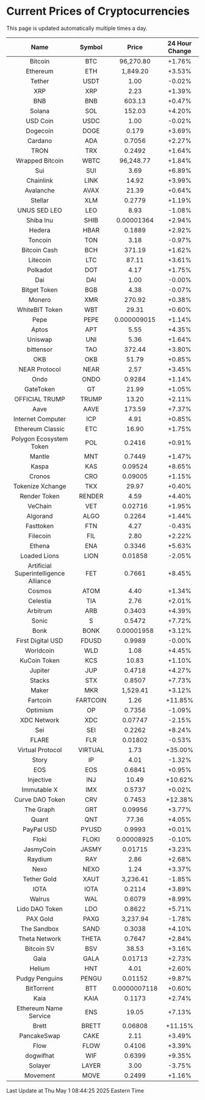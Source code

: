 # Current Prices of Cryptocurrencies
This page is updated automatically multiple times a day.

| Name | Symbol | Price | 24 Hour Change |
| :---: |:---:| :---: | :---: |
| Bitcoin | BTC | 96,270.80 | +1.76% |
| Ethereum | ETH | 1,849.20 | +3.53% |
| Tether | USDT | 1.00 | -0.02% |
| XRP | XRP | 2.23 | +1.39% |
| BNB | BNB | 603.13 | +0.47% |
| Solana | SOL | 152.03 | +4.20% |
| USD Coin | USDC | 1.00 | -0.02% |
| Dogecoin | DOGE | 0.179 | +3.69% |
| Cardano | ADA | 0.7056 | +2.27% |
| TRON | TRX | 0.2492 | +1.64% |
| Wrapped Bitcoin | WBTC | 96,248.77 | +1.84% |
| Sui | SUI | 3.69 | +6.89% |
| Chainlink | LINK | 14.92 | +3.99% |
| Avalanche | AVAX | 21.39 | +0.64% |
| Stellar | XLM | 0.2779 | +1.19% |
| UNUS SED LEO | LEO | 8.93 | -1.08% |
| Shiba Inu | SHIB | 0.00001364 | +2.94% |
| Hedera | HBAR | 0.1889 | +2.92% |
| Toncoin | TON | 3.18 | -0.97% |
| Bitcoin Cash | BCH | 371.19 | +1.62% |
| Litecoin | LTC | 87.11 | +3.61% |
| Polkadot | DOT | 4.17 | +1.75% |
| Dai | DAI | 1.00 | -0.00% |
| Bitget Token | BGB | 4.38 | -0.07% |
| Monero | XMR | 270.92 | +0.38% |
| WhiteBIT Token | WBT | 29.31 | +0.60% |
| Pepe | PEPE | 0.000009015 | +1.14% |
| Aptos | APT | 5.55 | +4.35% |
| Uniswap | UNI | 5.36 | +1.64% |
| bittensor | TAO | 372.44 | +3.80% |
| OKB | OKB | 51.79 | +0.85% |
| NEAR Protocol | NEAR | 2.57 | +3.45% |
| Ondo | ONDO | 0.9284 | +1.14% |
| GateToken | GT | 21.99 | +1.05% |
| OFFICIAL TRUMP | TRUMP | 13.20 | +2.11% |
| Aave | AAVE | 173.59 | +7.37% |
| Internet Computer | ICP | 4.91 | +0.85% |
| Ethereum Classic | ETC | 16.90 | +1.75% |
| Polygon Ecosystem Token | POL | 0.2416 | +0.91% |
| Mantle | MNT | 0.7449 | +1.47% |
| Kaspa | KAS | 0.09524 | +8.65% |
| Cronos | CRO | 0.09005 | +1.15% |
| Tokenize Xchange | TKX | 29.97 | +0.40% |
| Render Token | RENDER | 4.59 | +4.40% |
| VeChain | VET | 0.02716 | +1.95% |
| Algorand | ALGO | 0.2264 | +1.44% |
| Fasttoken | FTN | 4.27 | -0.43% |
| Filecoin | FIL | 2.80 | +2.22% |
| Ethena | ENA | 0.3346 | +5.63% |
| Loaded Lions | LION | 0.01858 | -2.05% |
| Artificial Superintelligence Alliance | FET | 0.7661 | +8.45% |
| Cosmos | ATOM | 4.40 | +1.34% |
| Celestia | TIA | 2.76 | +2.01% |
| Arbitrum | ARB | 0.3403 | +4.39% |
| Sonic | S | 0.5472 | +7.72% |
| Bonk | BONK | 0.00001958 | +3.12% |
| First Digital USD | FDUSD | 0.9989 | -0.00% |
| Worldcoin | WLD | 1.08 | +4.45% |
| KuCoin Token | KCS | 10.83 | +1.10% |
| Jupiter | JUP | 0.4718 | +4.27% |
| Stacks | STX | 0.8507 | +7.73% |
| Maker | MKR | 1,529.41 | +3.12% |
| Fartcoin | FARTCOIN | 1.26 | +11.85% |
| Optimism | OP | 0.7356 | -1.09% |
| XDC Network | XDC | 0.07747 | -2.15% |
| Sei | SEI | 0.2262 | +8.24% |
| FLARE | FLR | 0.01802 | -0.53% |
| Virtual Protocol | VIRTUAL | 1.73 | +35.00% |
| Story | IP | 4.01 | -1.32% |
| EOS | EOS | 0.6841 | +0.95% |
| Injective | INJ | 10.49 | +10.62% |
| Immutable X | IMX | 0.5737 | +0.02% |
| Curve DAO Token | CRV | 0.7453 | +12.38% |
| The Graph | GRT | 0.09956 | +3.77% |
| Quant | QNT | 77.36 | +4.05% |
| PayPal USD | PYUSD | 0.9993 | +0.01% |
| Floki | FLOKI | 0.00008925 | -0.10% |
| JasmyCoin | JASMY | 0.01715 | +3.23% |
| Raydium | RAY | 2.86 | +2.68% |
| Nexo | NEXO | 1.24 | +3.37% |
| Tether Gold | XAUT | 3,236.41 | -1.85% |
| IOTA | IOTA | 0.2114 | +3.89% |
| Walrus | WAL | 0.6079 | +8.99% |
| Lido DAO Token | LDO | 0.8622 | +5.71% |
| PAX Gold | PAXG | 3,237.94 | -1.78% |
| The Sandbox | SAND | 0.3038 | +4.10% |
| Theta Network | THETA | 0.7647 | +2.84% |
| Bitcoin SV | BSV | 38.53 | +3.16% |
| Gala | GALA | 0.01713 | +2.73% |
| Helium | HNT | 4.01 | +2.60% |
| Pudgy Penguins | PENGU | 0.01152 | +9.87% |
| BitTorrent | BTT | 0.0000007118 | +0.60% |
| Kaia | KAIA | 0.1173 | +2.74% |
| Ethereum Name Service | ENS | 19.05 | +7.13% |
| Brett | BRETT | 0.06808 | +11.15% |
| PancakeSwap | CAKE | 2.11 | +3.49% |
| Flow | FLOW | 0.4106 | +3.39% |
| dogwifhat | WIF | 0.6399 | +9.35% |
| Solayer | LAYER | 3.00 | -3.75% |
| Movement | MOVE | 0.2499 | +1.16% |

Last Update at Thu May  1 08:44:25 2025 Eastern Time